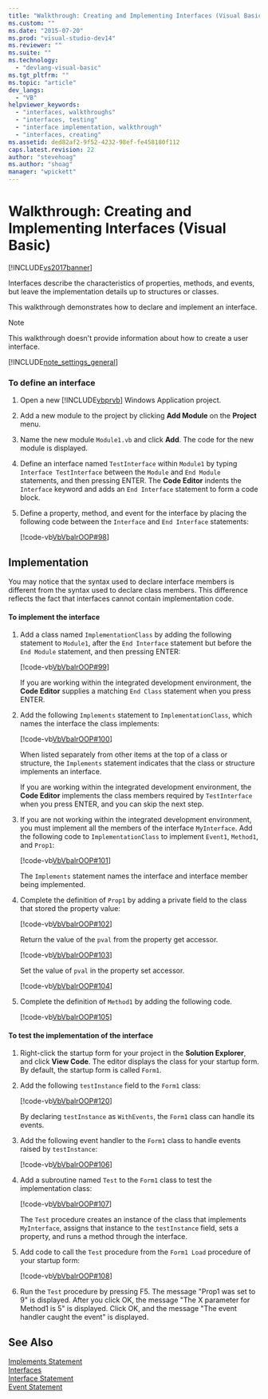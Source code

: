 ```yaml
---
title: "Walkthrough: Creating and Implementing Interfaces (Visual Basic) | Microsoft Docs"
ms.custom: ""
ms.date: "2015-07-20"
ms.prod: "visual-studio-dev14"
ms.reviewer: ""
ms.suite: ""
ms.technology: 
  - "devlang-visual-basic"
ms.tgt_pltfrm: ""
ms.topic: "article"
dev_langs: 
  - "VB"
helpviewer_keywords: 
  - "interfaces, walkthroughs"
  - "interfaces, testing"
  - "interface implementation, walkthrough"
  - "interfaces, creating"
ms.assetid: ded82af2-9f52-4232-98ef-fe458180f112
caps.latest.revision: 22
author: "stevehoag"
ms.author: "shoag"
manager: "wpickett"
---
```

# Walkthrough: Creating and Implementing Interfaces (Visual Basic)
[!INCLUDE[vs2017banner](../../../../includes/vs2017banner.md)]

Interfaces describe the characteristics of properties, methods, and events, but leave the implementation details up to structures or classes.  
  
 This walkthrough demonstrates how to declare and implement an interface.  
  
> [!NOTE]
>  This walkthrough doesn't provide information about how to create a user interface.  
  
 [!INCLUDE[note_settings_general](../../../../includes/note-settings-general-md.md)]  
  
### To define an interface  
  
1.  Open a new [!INCLUDE[vbprvb](../../../../includes/vbprvb-md.md)] Windows Application project.  
  
2.  Add a new module to the project by clicking **Add Module** on the **Project** menu.  
  
3.  Name the new module `Module1.vb` and click **Add**. The code for the new module is displayed.  
  
4.  Define an interface named `TestInterface` within `Module1` by typing `Interface TestInterface` between the `Module` and `End Module` statements, and then pressing ENTER. The **Code Editor** indents the `Interface` keyword and adds an `End Interface` statement to form a code block.  
  
5.  Define a property, method, and event for the interface by placing the following code between the `Interface` and `End Interface` statements:  
  
     [!code-vb[VbVbalrOOP#98](../../../../snippets/visualbasic/VS_Snippets_VBCSharp/VbVbalrOOP/VB/OOP.vb#98)]  
  
## Implementation  
 You may notice that the syntax used to declare interface members is different from the syntax used to declare class members. This difference reflects the fact that interfaces cannot contain implementation code.  
  
#### To implement the interface  
  
1.  Add a class named `ImplementationClass` by adding the following statement to `Module1`, after the `End Interface` statement but before the `End Module` statement, and then pressing ENTER:  
  
     [!code-vb[VbVbalrOOP#99](../../../../snippets/visualbasic/VS_Snippets_VBCSharp/VbVbalrOOP/VB/OOP.vb#99)]  
  
     If you are working within the integrated development environment, the **Code Editor** supplies a matching `End Class` statement when you press ENTER.  
  
2.  Add the following `Implements` statement to `ImplementationClass`, which names the interface the class implements:  
  
     [!code-vb[VbVbalrOOP#100](../../../../snippets/visualbasic/VS_Snippets_VBCSharp/VbVbalrOOP/VB/OOP.vb#100)]  
  
     When listed separately from other items at the top of a class or structure, the `Implements` statement indicates that the class or structure implements an interface.  
  
     If you are working within the integrated development environment, the **Code Editor** implements the class members required by `TestInterface` when you press ENTER, and you can skip the next step.  
  
3.  If you are not working within the integrated development environment, you must implement all the members of the interface `MyInterface`. Add the following code to `ImplementationClass` to implement `Event1`, `Method1`, and `Prop1`:  
  
     [!code-vb[VbVbalrOOP#101](../../../../snippets/visualbasic/VS_Snippets_VBCSharp/VbVbalrOOP/VB/OOP.vb#101)]  
  
     The `Implements` statement names the interface and interface member being implemented.  
  
4.  Complete the definition of `Prop1` by adding a private field to the class that stored the property value:  
  
     [!code-vb[VbVbalrOOP#102](../../../../snippets/visualbasic/VS_Snippets_VBCSharp/VbVbalrOOP/VB/OOP.vb#102)]  
  
     Return the value of the `pval` from the property get accessor.  
  
     [!code-vb[VbVbalrOOP#103](../../../../snippets/visualbasic/VS_Snippets_VBCSharp/VbVbalrOOP/VB/OOP.vb#103)]  
  
     Set the value of `pval` in the property set accessor.  
  
     [!code-vb[VbVbalrOOP#104](../../../../snippets/visualbasic/VS_Snippets_VBCSharp/VbVbalrOOP/VB/OOP.vb#104)]  
  
5.  Complete the definition of `Method1` by adding the following code.  
  
     [!code-vb[VbVbalrOOP#105](../../../../snippets/visualbasic/VS_Snippets_VBCSharp/VbVbalrOOP/VB/OOP.vb#105)]  
  
#### To test the implementation of the interface  
  
1.  Right-click the startup form for your project in the **Solution Explorer**, and click **View Code**. The editor displays the class for your startup form. By default, the startup form is called `Form1`.  
  
2.  Add the following `testInstance` field to the `Form1` class:  
  
     [!code-vb[VbVbalrOOP#120](../../../../snippets/visualbasic/VS_Snippets_VBCSharp/VbVbalrOOP/VB/OOP.vb#120)]  
  
     By declaring `testInstance` as `WithEvents`, the `Form1` class can handle its events.  
  
3.  Add the following event handler to the `Form1` class to handle events raised by `testInstance`:  
  
     [!code-vb[VbVbalrOOP#106](../../../../snippets/visualbasic/VS_Snippets_VBCSharp/VbVbalrOOP/VB/OOP.vb#106)]  
  
4.  Add a subroutine named `Test` to the `Form1` class to test the implementation class:  
  
     [!code-vb[VbVbalrOOP#107](../../../../snippets/visualbasic/VS_Snippets_VBCSharp/VbVbalrOOP/VB/OOP.vb#107)]  
  
     The `Test` procedure creates an instance of the class that implements `MyInterface`, assigns that instance to the `testInstance` field, sets a property, and runs a method through the interface.  
  
5.  Add code to call the `Test` procedure from the `Form1 Load` procedure of your startup form:  
  
     [!code-vb[VbVbalrOOP#108](../../../../snippets/visualbasic/VS_Snippets_VBCSharp/VbVbalrOOP/VB/OOP.vb#108)]  
  
6.  Run the `Test` procedure by pressing F5. The message "Prop1 was set to 9" is displayed. After you click OK, the message "The X parameter for Method1 is 5" is displayed. Click OK, and the message "The event handler caught the event" is displayed.  
  
## See Also  
 [Implements Statement](../../../../visual-basic/language-reference/statements/implements-statement.md)   
 [Interfaces](../../../../visual-basic/programming-guide/language-features/interfaces/index.md)   
 [Interface Statement](../../../../visual-basic/language-reference/statements/interface-statement.md)   
 [Event Statement](../../../../visual-basic/language-reference/statements/event-statement.md)